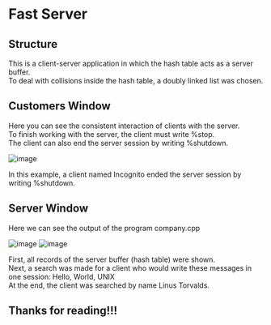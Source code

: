 # Fast Server

## Structure

  This is a client-server application in which the hash table acts as a server buffer.                                                                                                                    
  To deal with collisions inside the hash table, a doubly linked list was chosen.                                                                                                                      
  
## Customers Window

  Here you can see the consistent interaction of clients with the server.                                                                                                                                 
  To finish working with the server, the client must write %stop.                                                                                                                                         
  The client can also end the server session by writing %shutdown.                                                                                                                                      
  
  ![image](https://github.com/zpnst/hashing-sockets/assets/105946529/6a136c20-53f1-431d-925a-cf11032d267e)

  In this example, a client named Incognito ended the server session by writing %shutdown.

## Server Window

  Here we can see the output of the program company.cpp
  
  ![image](https://github.com/zpnst/hashing-sockets/assets/105946529/42b8bc5b-5347-4490-8ec9-b790e3141047)
  ![image](https://github.com/zpnst/hashing-sockets/assets/105946529/8de8ff16-a357-4cfa-8f9d-c56476d92bf8)

  First, all records of the server buffer (hash table) were shown.                                                                                                                                        
  Next, a search was made for a client who would write these messages in one session: Hello, World, UNIX                                                                                                  
  At the end, the client was searched by name Linus Torvalds.                                                                                                                                           

## Thanks for reading!!!

  
